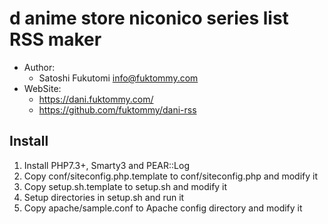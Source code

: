 d anime store niconico series list RSS maker
============================================

* Author:
    * Satoshi Fukutomi <info@fuktommy.com>
* WebSite:
    * https://dani.fuktommy.com/
    * https://github.com/fuktommy/dani-rss

Install
-------

1. Install PHP7.3+, Smarty3 and PEAR::Log
2. Copy conf/siteconfig.php.template to conf/siteconfig.php and modify it
3. Copy setup.sh.template to setup.sh and modify it
4. Setup directories in setup.sh and run it
5. Copy apache/sample.conf to Apache config directory and modify it
